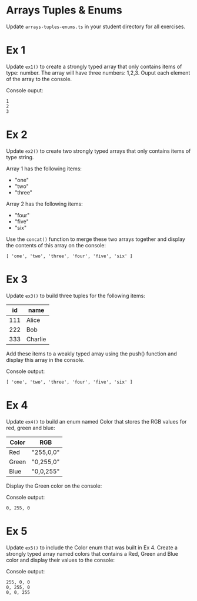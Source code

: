 # Arrays Tuples & Enums
Update `arrays-tuples-enums.ts` in your student directory for all exercises.

# Ex 1
Update `ex1()` to create a strongly typed array that only contains items of type: number.  The array will have three numbers: 1,2,3.  Ouput each element of the array to the console.

Console ouput:
```
1
2
3
```

# Ex 2
Update `ex2()` to create two strongly typed arrays that only contains items of type string.

Array 1 has the following items:
- "one"
- "two"
- "three"

Array 2 has the following items:
- "four"
- "five"
- "six"

Use the `concat()` function to merge these two arrays together and display the contents of this array on the console:

```
[ 'one', 'two', 'three', 'four', 'five', 'six' ]
```

# Ex 3
Update `ex3()` to build three tuples for the following items:

|id |name   |
|---|-------|
|111|Alice  |
|222|Bob    |
|333|Charlie|

Add these items to a weakly typed array using the push() function and display this array in the console.

Console output:
```
[ 'one', 'two', 'three', 'four', 'five', 'six' ]
```

# Ex 4
Update `ex4()` to build an enum named Color that stores the RGB values for red, green and blue:

|Color |RGB        |
|------|-----------|
|Red   |"255,0,0"  |
|Green |"0,255,0"  |
|Blue  |"0,0,255"  |

Display the Green color on the console:

Console output:
```
0, 255, 0
```

# Ex 5
Update `ex5()` to include the Color enum that was built in Ex 4.  Create a strongly typed array named colors that contains a Red, Green and Blue color and display their values to the console:

Console output:

```
255, 0, 0
0, 255, 0
0, 0, 255
```
